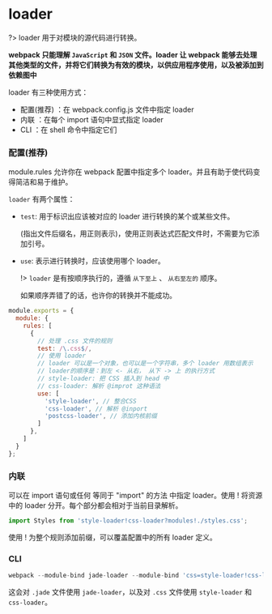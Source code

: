 # loader

?> loader 用于对模块的源代码进行转换。

**webpack 只能理解 `JavaScript` 和 `JSON` 文件。loader 让 webpack 能够去处理其他类型的文件，并将它们转换为有效的模块，以供应用程序使用，以及被添加到依赖图中**

loader 有三种使用方式：
  + 配置(推荐) ：在 webpack.config.js 文件中指定 loader
  + 内联 ：在每个 import 语句中显式指定 loader
  + CLI ：在 shell 命令中指定它们


### 配置(推荐)

module.rules 允许你在 webpack 配置中指定多个 loader。并且有助于使代码变得简洁和易于维护。

`loader` 有两个属性：

+ `test`: 用于标识出应该被对应的 loader 进行转换的某个或某些文件。

  (指出文件后缀名，用正则表示)，使用正则表达式匹配文件时，不需要为它添加引号。
  
+ `use`: 表示进行转换时，应该使用哪个 loader。

  !> `loader` 是有按顺序执行的，遵循 `从下至上` 、 `从右至左的` 顺序。
  
  如果顺序弄错了的话，也许你的转换并不能成功。

```javascript
module.exports = {
  module: {
    rules: [
      {
        // 处理 .css 文件的规则
        test: /\.css$/,
        // 使用 loader
        // loader 可以是一个对象，也可以是一个字符串，多个 loader 用数组表示
        // loader的顺序是：到左 <- 从右， 从下 -> 上 的执行方式
        // style-loader: 把 CSS 插入到 head 中
        // css-loader: 解析 @improt 这种语法
        use: [
          'style-loader', // 整合CSS
          'css-loader', // 解析 @inport
          'postcss-loader', // 添加内核前缀
        ]
      },
    ]
  }
};
```

### 内联

可以在 import 语句或任何 等同于 "import" 的方法 中指定 loader。使用 ! 将资源中的 loader 分开。每个部分都会相对于当前目录解析。

```javascript
import Styles from 'style-loader!css-loader?modules!./styles.css';
```

使用 ! 为整个规则添加前缀，可以覆盖配置中的所有 loader 定义。


### CLI 

```javascript
webpack --module-bind jade-loader --module-bind 'css=style-loader!css-loader'
```

这会对 `.jade` 文件使用 `jade-loader`，以及对 `.css` 文件使用 `style-loader` 和 `css-loader`。